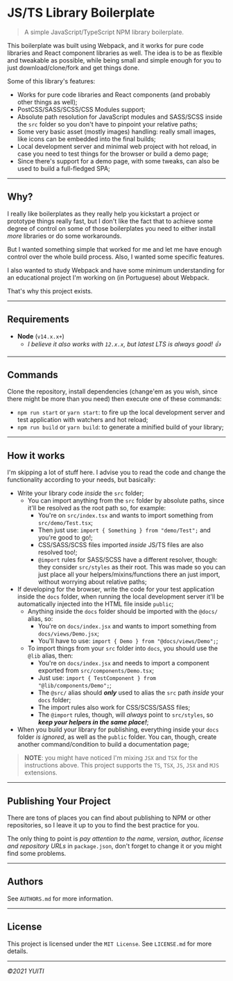# JS/TS Library Boilerplate

> A simple JavaScript/TypeScript NPM library boilerplate.

This boilerplate was built using Webpack, and it works for pure code libraries 
and React component libraries as well. The idea is to be as flexible and 
tweakable as possible, while being small and simple enough for you to just 
download/clone/fork and get things done.

Some of this library's features:

- Works for pure code libraries and React components (and probably other things 
  as well);
- PostCSS/SASS/SCSS/CSS Modules support;
- Absolute path resolution for JavaScript modules and SASS/SCSS inside the 
  `src` folder so you don't have to pinpoint your relative paths;
- Some very basic asset (mostly images) handling: really small images, like 
  icons can be embedded into the final builds;
- Local development server and minimal web project with hot reload, in case 
  you need to test things for the browser or build a demo page;
- Since there's support for a demo page, with some tweaks, can also be used to build a full-fledged SPA;

---

## Why?

I really like boilerplates as they really help you kickstart a project or prototype things really fast, but I don't like the fact that to achieve some degree of control on some of those boilerplates you need to either install _more_ libraries or do some workarounds.

But I wanted something simple that worked for me and let me have enough control over the whole build process. Also, I wanted some specific features.

I also wanted to study Webpack and have some minimum understanding for an educational project I'm working on (in Portuguese) about Webpack.

That's why this project exists.

---

## Requirements

- **Node** (`v14.x.x+`)
  - _I believe it also works with `12.x.x`, but latest LTS is always good! :+1:_

---

## Commands

Clone the repository, install dependencies (change'em as you wish, since there might be more than you need) then execute one of these commands:

- `npm run start` or `yarn start`:  to fire up the local development server and test application with watchers and hot reload;
- `npm run build` or `yarn build`: to generate a minified build of your library;

---
  
## How it works

I'm skipping a lot of stuff here. I advise you to read the code and change the functionality according to your needs, but basically:

- Write your library code _inside_ the `src` folder;
  - You can import anything from the `src` folder by absolute paths, since it'll be resolved as the root path so, for example:
    - You're on `src/index.tsx` and wants to import something from `src/demo/Test.tsx`;
    - Then just use: `import { Something } from "demo/Test";` and you're good to go!;
    - CSS/SASS/SCSS files imported _inside_ JS/TS files are also resolved too!;
    - `@import` rules for SASS/SCSS have a different resolver, though: they consider `src/styles` as their root. This was made so you can just place all your helpers/mixins/functions there an just import, without worrying about relative paths;
- If developing for the browser, write the code for your test application inside the `docs` folder, when running the local development server it'll be automatically injected into the HTML file inside `public`;
  - Anything inside the `docs` folder should be imported with the `@docs/` alias, so:
    - You're on `docs/index.jsx` and wants to import something from `docs/views/Demo.jsx`;
    - You'll have to use: `import { Demo } from "@docs/views/Demo";`;
  - To import things from your `src` folder into `docs`, you should use the `@lib` alias, then:
      - You're on `docs/index.jsx` and needs to import a component exported from `src/components/Demo.tsx`;
      - Just use: `import { TestComponent } from "@lib/components/Demo";`;
      - The `@src/` alias should _**only**_ used to alias the `src` path _inside_  your `docs` folder;
      - The import rules also work for CSS/SCSS/SASS files;
      - The `@import` rules, though, will _always_ point to `src/styles`, so _**keep your helpers in the same place!**_;
- When you build your library for publishing, everything inside your `docs` folder _is ignored_, as well as the `public` folder. You can, though, create another command/condition to build a documentation page;

> **NOTE**: you might have noticed I'm mixing `JSX` and `TSX` for the instructions above. This project supports the `TS`, `TSX`, `JS`, `JSX` and `MJS` extensions.

---

## Publishing Your Project

There are tons of places you can find about publishing to NPM or other repositories, so I leave it up to you to find the best practice for you.

The only thing to point is _pay attention to the name, version, author, license and repository URLs_ in `package.json`, don't forget to change it or you might find some problems.

---

## Authors

See `AUTHORS.md` for more information.

---

## License

This project is licensed under the `MIT License`. See `LICENSE.md` for more details.

-----

_&copy;2021 YUITI_

